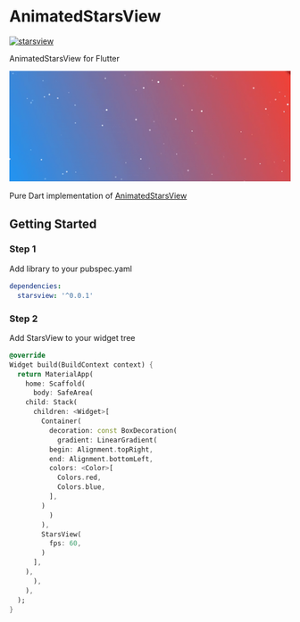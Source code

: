 
# AnimatedStarsView

[![starsview](https://img.shields.io/pub/v/starsview?label=starsview&style=flat-square)](https://pub.dev/packages/starsview)

AnimatedStarsView for Flutter 

![Alt Text](https://raw.githubusercontent.com/flyingV805/AnimatedStarsFlutter/main/readmeRes/preview.gif)

Pure Dart implementation of [AnimatedStarsView](https://github.com/sofakingforever/animated-stars-android)

## Getting Started

### Step 1
Add library to your pubspec.yaml

```yaml
dependencies:
  starsview: '^0.0.1'
```

### Step 2
Add StarsView to your widget tree

```dart
@override  
Widget build(BuildContext context) {  
  return MaterialApp(  
    home: Scaffold(  
      body: SafeArea(  
	child: Stack(  
	  children: <Widget>[  
	    Container(  
	      decoration: const BoxDecoration(  
	        gradient: LinearGradient(  
		  begin: Alignment.topRight,  
		  end: Alignment.bottomLeft,  
		  colors: <Color>[  
		    Colors.red,  
		    Colors.blue,  
		  ],  
		)  
	      )  
	    ),  
	    StarsView(  
	      fps: 60,  
	    )  
	  ],  
	),  
      ),  
    ),  
  );  
}
```
